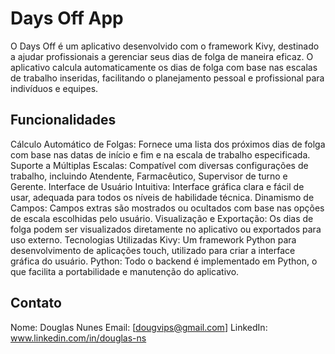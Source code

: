 # Days Off App
O Days Off é um aplicativo desenvolvido com o framework Kivy, destinado a ajudar profissionais a gerenciar seus dias de folga de maneira eficaz. O aplicativo calcula automaticamente os dias de folga com base nas escalas de trabalho inseridas, facilitando o planejamento pessoal e profissional para indivíduos e equipes.

## Funcionalidades
Cálculo Automático de Folgas: Fornece uma lista dos próximos dias de folga com base nas datas de início e fim e na escala de trabalho especificada.
Suporte a Múltiplas Escalas: Compatível com diversas configurações de trabalho, incluindo Atendente, Farmacêutico, Supervisor de turno e Gerente.
Interface de Usuário Intuitiva: Interface gráfica clara e fácil de usar, adequada para todos os níveis de habilidade técnica.
Dinamismo de Campos: Campos extras são mostrados ou ocultados com base nas opções de escala escolhidas pelo usuário.
Visualização e Exportação: Os dias de folga podem ser visualizados diretamente no aplicativo ou exportados para uso externo.
Tecnologias Utilizadas
Kivy: Um framework Python para desenvolvimento de aplicações touch, utilizado para criar a interface gráfica do usuário.
Python: Todo o backend é implementado em Python, o que facilita a portabilidade e manutenção do aplicativo.

## Contato
Nome: Douglas Nunes
Email: [dougvips@gmail.com]
LinkedIn: www.linkedin.com/in/douglas-ns
